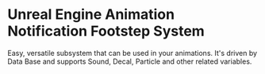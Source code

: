 # Unreal Engine Animation Notification Footstep System
 Easy, versatile subsystem that can be used in your animations. It's driven by Data Base and supports Sound, Decal, Particle and other related variables.
